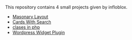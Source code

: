 This repository contains 4 small projects given by infloblox.

- [Masonary Layout](1.masonry-layout/readme.md)
- [Cards With Search](2.cards-with-search/readme.md)
- [clases in php](3.clases-in-php/readme.md)
- [Wordpress Widget Plugin](4.wordpress-widget-plugin/readme.md)
